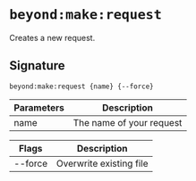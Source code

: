 # `beyond:make:request`
Creates a new request.

## Signature
`beyond:make:request {name} {--force}`

| Parameters | Description              |
|------------|--------------------------|
| name       | The name of your request |

| Flags   | Description             |
|---------|-------------------------|
| --force | Overwrite existing file |
